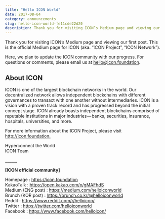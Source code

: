 ```yaml
---
title: "Hello ICON World"
date: 2017-08-04
category: announcements
slug: hello-icon-world-fe11cde22d20
description: Thank you for visiting ICON’s Medium page and viewing our first post. This is the official Medium page for ICON
---
```


Thank you for visiting ICON’s Medium page and viewing our first post. This is the official Medium page for ICON (aka. “ICON Project”, “ICON Network”).

Here, we plan to update the ICON community with our progress. For questions or comments, please email us at [hello@icon.foundation](mailto:%20hello@icon.foundation).

## About ICON

ICON is one of the largest blockchain networks in the world. Our decentralized network allows independent blockchains with different governances to transact with one another without intermediaries. ICON is a vision with a proven track record and has progressed beyond the initial concept stage. ICON already boasts independent blockchains comprised of reputable institutions in major industries — banks, securities, insurance, hospitals, universities, and more.

For more information about the ICON Project, please visit <http://icon.foundation.>

Hyperconnect the World  
ICON Team

\_\_\_\_\_\_

**[ICON official community]**

Homepage : <https://icon.foundation>  
KakaoTalk : <https://open.kakao.com/o/gMAFhdS>  
Medium (ENG post) : <https://medium.com/helloiconworld>  
Brunch (KOR post) : <https://brunch.co.kr/@helloiconworld>  
Reddit : <https://www.reddit.com/r/helloicon/>  
Twitter : <https://twitter.com/helloiconworld>  
Facebook : <https://www.facebook.com/helloicon/>

